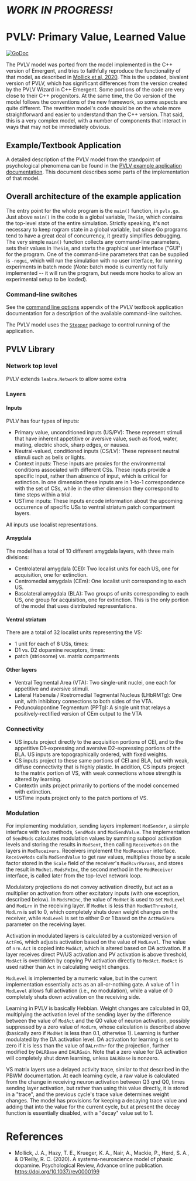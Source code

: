 # *WORK IN PROGRESS!*

# PVLV: Primary Value, Learned Value

[![GoDoc](https://godoc.org/github.com/emer/leabra/pvlv?status.svg)](https://godoc.org/github.com/emer/leabra/pvlv)


The PVLV model was ported from the model implemented in the C++ version of Emergent, and tries to faithfully reproduce the functionality of that model, as described in [Mollick et al, 2020](#references). This is the updated, bivalent version of PVLV, which has significant differences from the version created by the PVLV Wizard in C++ Emergent. Some portions of the code are very close to their C++ progenitors. At the same time, the Go version of the model follows the conventions of the new framework, so some aspects are quite different. The rewritten model's code should be on the whole more straightforward and easier to understand than the C++ version. That said, this is a very complex model, with a number of components that interact in ways that may not be immediately obvious.

## Example/Textbook Application

A detailed description of the PVLV model from the standpoint of psychological phenomena can be found in the [PVLV example application documentation](https://github.com/emer/leabra/blob/master/examples/pvlv/README.md). This document describes some parts of the implementation of that model.

## Overall architecture of the example application

The entry point for the whole program is the `main()` function, in `pvlv.go`. Just above `main()` in the code is a global variable, `TheSim`, which contains the top-level state of the entire simulation. Strictly speaking, it's not necessary to keep rogram state in a global variable, but since Go programs tend to have a great deal of concurrency, it greatly simplifies debugging. The very simple `main()` function collects any command-line parameters, sets their values in `TheSim`, and starts the graphical user interface ("GUI") for the program. One of the command-line parameters that can be supplied is `-nogui`, which will run the simulation with no user interface, for running experiments in batch mode (*Note*: batch mode is currently not fully implemented -- it will run the program, but needs more hooks to allow an experimental setup to be loaded).

### Command-line switches

See the [command line options](https://github.com/emer/leabra/blob/master/examples/pvlv/README.md#appendix-command-line-parameters) appendix of the PVLV textbook application documentation for a description of the available command-line switches.

The PVLV model uses the [`Stepper`](https://github.com/emer/emergent/blob/master/stepper/README.md) package to control running of the application.

## PVLV Library

### Network top level

PVLV extends `leabra.Network` to allow some extra 

### Layers

#### Inputs

PVLV has four types of inputs:
- Primary value, unconditioned inputs (US/PV): These represent stimuli that have inherent appetitive or aversive value, such as food, water, mating, electric shock, sharp edges, or nausea.
- Neutral-valued, conditioned inputs (CS/LV): These represent neutral stimuli such as bells or lights.
- Context inputs: These inputs are proxies for the environmental conditions associated with different CSs. These inputs provide a specific input, rather than absence of input, which is critical for extinction. In one dimension these inputs are in 1-to-1 correspondence with the set of CSs, while in the other dimension they correspond to time steps within a trial.
- USTime inputs: These inputs encode information about the upcoming occurrence of specific USs to ventral striatum patch compartment layers.

All inputs use localist representations.

#### Amygdala

The model has a total of 10 different amygdala layers, with three main divisions:
- Centrolateral amygdala (CEl): Two localist units for each US, one for acquisition, one for extinction. 
- Centromedial amygdala (CEm): One localist unit corresponding to each US. 
- Basolateral amygdala (BLA): Two groups of units corresponding to each US, one group for acquisition, one for extinction. This is the only portion of the model that uses distributed representations.

#### Ventral striatum
There are a total of 32 localist units representing the VS:
- 1 unit for each of 8 USs, times:
- D1 vs. D2 dopamine receptors, times:
- patch (striosome) vs. matrix compartments

#### Other layers
- Ventral Tegmental Area (VTA): Two single-unit nuclei, one each for appetitive and aversive stimuli.
- Lateral Habenula / Rostromedial Tegmental Nucleus (LHbRMTg): One unit, with inhibitory connections to both sides of the VTA.
- Pedunculopontine Tegmentum (PPTg): A single unit that relays a positively-rectified version of CEm output to the VTA

### Connectivity

- US inputs project directly to the acquisition portions of CEl, and to the appetitive D1-expressing and aversive D2-expressing portions of the BLA. US inputs are topographically ordered, with fixed weights.
- CS inputs project to these same portions of CEl and BLA, but with weak, diffuse connectivity that is highly plastic. In addition, CS inputs project to the matrix portion of VS, with weak connections whose strength is altered by learning.
- ContextIn units project primarily to portions of the model concerned with extinction.
- USTime inputs project only to the patch portions of VS.

### Modulation

For implementing modulation, sending layers implement `ModSender`, a simple interface with two methods, `SendMods` and `ModSendValue`. The implementation of `SendMods` calculates modulation values by summing subpool activation levels and storing the results in `ModSent`, then calling `ReceiveMods` on the layers in `ModReceivers`. Receivers implement the `ModReceiver` interface. `ReceiveMods` calls `ModSendValue` to get raw values, multiplies those by a scale factor stored in the `Scale` field of the receiver's `ModRcvrParams`, and stores the result in `ModNet`. `ModsFmInc`, the second method in the `ModReceiver` interface, is called later from the top-level network loop.

Modulatory projections do not convey activation directly, but act as a multiplier on activation from other excitatory inputs (with one exception, described below). In `ModsFmInc`, the value of `ModNet` is used to set `ModLevel` and `ModLrn` in the receiving layer. If `ModNet` is less than `ModNetThreshold`, `ModLrn` is set to 0, which completely shuts down weight changes on the receiver, while `ModLevel` is set to either 0 or 1 based on the `ActModZero` parameter on the receiving layer.

Activation in modulated layers is calculated by a customized version of `ActFmG`, which adjusts activation based on the value of `ModLevel`. The value of `nrn.Act` is copied into `ModAct`, which is altered based on DA activation. If a layer receives direct PV/US activation and PV activation is above threshold, `ModAct` is overridden by copying PV activation directly to `ModAct`. `ModAct` is used rather than `Act` in calculating weight changes.

`ModLevel` is implemented by a numeric value, but in the current implementation essentially acts as an all-or-nothing gate. A value of 1 in `ModLevel` allows full activation (i.e., no modulation), while a value of 0 completely shuts down activation on the receiving side.

Learning in PVLV is basically Hebbian. Weight changes are calculated in Q3, multiplying the activation level of the sending layer by the difference between the value of `ModAct` and the Q0 value of neuron activation, possibly suppressed by a zero value of `ModLrn`, whose calculation is described above (basically zero if `ModNet` is less than 0.1, otherwise 1). Learning is further modulated by the DA activation level. DA activation for learning is set to zero if it is less than the value of `DALrnThr` for the projection, further modified by `DALRBase` and `DALRGain`. Note that a zero value for DA activation will completely shut down learning, unless `DALRBase` is nonzero.

VS matrix layers use a delayed activity trace, similar to that described in the PBWM documentation. At each learning cycle, a raw value is calculated from the change in receiving neuron activation between Q3 qnd Q0, times sending layer activation, but rather than using this value directly, it is stored in a "trace", and the previous cycle's trace value determines weight changes. The model has provisions for keeping a decaying trace value and adding that into the value for the current cycle, but at present the decay function is essentially disabled, with a "decay" value set to 1.


# References

* Mollick, J. A., Hazy, T. E., Krueger, K. A., Nair, A., Mackie, P., Herd, S. A., & O’Reilly, R. C. (2020). A systems-neuroscience model of phasic dopamine. Psychological Review, Advance online publication. https://doi.org/10.1037/rev0000199
